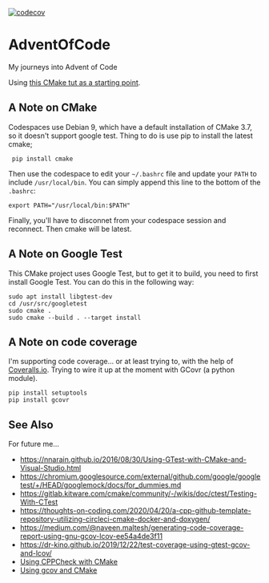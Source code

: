 [![codecov](https://codecov.io/gh/mrcaron/AdventOfCode/branch/main/graph/badge.svg?token=V00SXCZM13)](https://codecov.io/gh/mrcaron/AdventOfCode)

# AdventOfCode
My journeys into Advent of Code

Using [this CMake tut as a starting point](https://riptutorial.com/cmake). 

## A Note on CMake
Codespaces use Debian 9, which have a default installation of CMake 3.7, so it doesn't support google test. Thing to do is use pip to install the latest cmake; 

     pip install cmake

Then use the codespace to edit your `~/.bashrc` file and update your `PATH` to include `/usr/local/bin`. You can simply append this line to the bottom of the `.bashrc`:

    export PATH="/usr/local/bin:$PATH"

Finally, you'll have to disconnet from your codespace session and reconnect. Then cmake will be latest.

## A Note on Google Test

This CMake project uses Google Test, but to get it to build, you need to first install Google Test. You can do this in the following way:

    sudo apt install libgtest-dev
    cd /usr/src/googletest
    sudo cmake .
    sudo cmake --build . --target install

## A Note on code coverage

I'm supporting code coverage... or at least trying to, with the help of [Coveralls.io](https://coveralls.io). Trying to wire it up at the moment with GCovr (a python module).

    pip install setuptools
    pip install gcovr
    
## See Also

For future me...

* https://nnarain.github.io/2016/08/30/Using-GTest-with-CMake-and-Visual-Studio.html
* https://chromium.googlesource.com/external/github.com/google/googletest/+/HEAD/googlemock/docs/for_dummies.md
* https://gitlab.kitware.com/cmake/community/-/wikis/doc/ctest/Testing-With-CTest
* https://thoughts-on-coding.com/2020/04/20/a-cpp-github-template-repository-utilizing-circleci-cmake-docker-and-doxygen/
* https://medium.com/@naveen.maltesh/generating-code-coverage-report-using-gnu-gcov-lcov-ee54a4de3f11 
* https://dr-kino.github.io/2019/12/22/test-coverage-using-gtest-gcov-and-lcov/
* [Using CPPCheck with CMake](https://stackoverflow.com/a/48630368/2836)
* [Using gcov and CMake](https://stackoverflow.com/questions/13116488/detailed-guide-on-using-gcov-with-cmake-cdash/16536401#16536401)
